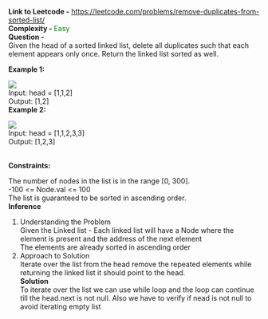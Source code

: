 **Link to Leetcode -** https://leetcode.com/problems/remove-duplicates-from-sorted-list/ <br/>
<b>Complexity - </b>   <span style="color:green">Easy</span><br/>
<b>Question - </b> <br/>
Given the head of a sorted linked list, delete all duplicates such that each element appears only once. Return the linked list sorted as well.



<b>Example 1:</b>

<img src = "https://assets.leetcode.com/uploads/2021/01/04/list1.jpg"/><br/>
Input: head = [1,1,2]<br/>
Output: [1,2]<br/>
<b>Example 2:</b>

 <img src="https://assets.leetcode.com/uploads/2021/01/04/list2.jpg"/><br/>
Input: head = [1,1,2,3,3]<br/>
Output: [1,2,3]
 
<br/>
<b>Constraints:</b>

The number of nodes in the list is in the range [0, 300].<br/>
-100 <= Node.val <= 100<br/>
The list is guaranteed to be sorted in ascending order.<br/>
<b>Inference</b><br/>
1. Understanding the Problem<br/>
   Given the Linked list - Each linked list will have a Node where the element is present and the address of the next element<br/>
   The elements are already sorted in ascending order<br/>
2. Approach to Solution <br/>
   Iterate over the list from the head
   remove the repeated elements
   while returning the linked list it should point to the head.
<br/><b>Solution</b><br/>
To iterate over the list we can use while loop and the loop can continue till the head.next is not null. Also we have to verify if nead is not null to avoid iterating empty list


